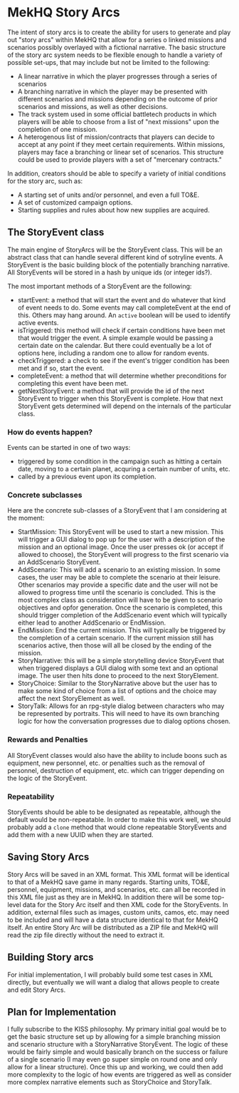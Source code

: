 # MekHQ Story Arcs

The intent of story arcs is to create the ability for users to generate and play out "story arcs" within MekHQ that allow for a series o linked missions and scenarios possibly overlayed with a fictional narrative. The basic structure of the story arc system needs to be flexible enough to handle a variety of possible set-ups, that may include but not be limited to the following:

- A linear narrative in which the player progresses through a series of scenarios
- A branching narrative in which the player may be presented with different scenarios and missions depending on the outcome of prior scenarios and missions, as well as other decisions.
- The track system used in some official battletech products in which players will be able to choose from a list of "next missions" upon the completion of one mission.
- A heterogenous list of mission/contracts that players can decide to accept at any point if they meet certain requirements. Within missions, players may face a branching or linear set of scenarios. This structure could be used to provide players with a set of "mercenary contracts."

In addition, creators should be able to specify a variety of initial conditions for the story arc, such as:

- A starting set of units and/or personnel, and even a full TO&E.
- A set of customized campaign options.
- Starting supplies and rules about how new supplies are acquired.

## The StoryEvent class

The main engine of StoryArcs will be the StoryEvent class. This will be an abstract class that can handle several different kind of sotryline events. A StoryEvent is the basic building block of the potentially branching narrative. All StoryEvents will be stored in a hash by unique ids (or integer ids?).

The most important methods of a StoryEvent are the following:
- startEvent: a method that will start the event and do whatever that kind of event needs to do. Some events may call completeEvent at the end of this. Others may hang around. An `active` boolean will be used to identify active events.
- isTriggered: this method will check if certain conditions have been met that would trigger the event. A simple example would be passing a certain date on the calendar. But there could eventually be a lot of options here, including a random one to allow for random events.
- checkTriggered: a check to see if the event's trigger condition has been met and if so, start the event.
- completeEvent: a method that will determine whether preconditions for completing this event have been met.
- getNextStoryEvent: a method that will provide the id of the next StoryEvent to trigger when this StoryEvent is complete. How that next StoryEvent gets determined will depend on the internals of the particular class.

### How do events happen?

Events can be started in one of two ways:
- triggered by some condition in the campaign such as hitting a certain date, moving to a certain planet, acquring a certain number of units, etc.
- called by a previous event upon its completion.

### Concrete subclasses

Here are the concrete sub-classes of a StoryEvent that I am considering at the moment:

- StartMission: This StoryEvent will be used to start a new mission. This will trigger a GUI dialog to pop up for the user with a description of the mission and an optional image. Once the user presses ok (or accept if allowed to choose), the StoryEvent will progress to the first scenario via an AddScenario StoryEvent.
- AddScenario: This will add a scenario to an existing mission. In some cases, the user may be able to complete the scenario at their leisure. Other scenarios may provide a specific date and the user will not be allowed to progress time until the scenario is concluded. This is the most complex class as consideration will have to be given to scenario objectives and opfor generation. Once the scenario is completed, this should trigger completion of the AddScenario event which will typically either lead to another AddScenario or EndMission.
- EndMission: End the current mission. This will typically be triggered by the completion of a certain scenario. If the current mission still has scenarios active, then those will all be closed by the ending of the mission.
- StoryNarrative: this will be a simple storytelling device StoryEvent that when triggered displays a GUI dialog with some text and an optional image. The user then hits done to proceed to the next StoryElement.
- StoryChoice: Similar to the StoryNarrative above but the user has to make some kind of choice from a list of options and the choice may affect the next StoryElement as well.
- StoryTalk: Allows for an rpg-style dialog between characters who may be represented by portraits. This will need to have its own branching logic for how the conversation progresses due to dialog options chosen.

### Rewards and Penalties

All StoryEvent classes would also have the ability to include boons such as equipment, new personnel, etc. or penalties such as the removal of personnel, destruction of equipment, etc. which can trigger depending on the logic of the StoryEvent.

### Repeatability

StoryEvents should be able to be designated as repeatable, although the default would be non-repeatable. In order to make this work well, we should probably add a `clone` method that would clone repeatable StoryEvents and add them with a new UUID when they are started.

## Saving Story Arcs

Story Arcs will be saved in an XML format. This XML format will be identical to that of a MekHQ save game in many regards. Starting units, TO&E, personnel, equipment, missions, and scenarios, etc. can all be recorded in this XML file just as they are in MekHQ. In addition there will be some top-level data for the Story Arc itself and then XML code for the StoryEvents. In addition, external files such as images, custom units, camos, etc. may need to be included and will have a data structure identical to that for MekHQ itself. An entire Story Arc will be distributed as a ZIP file and MekHQ will read the zip file directly without the need to extract it.

## Building Story arcs

For initial implementation, I will probably build some test cases in XML directly, but eventually we will want a dialog that allows people to create and edit Story Arcs.

## Plan for Implementation

I fully subscribe to the KISS philosophy. My primary initial goal would be to get the basic structure set up by allowing for a simple branching mission and scenario structure with a StoryNarrative StoryEvent. The logic of these would be fairly simple and would basically branch on the success or failure of a single scenario (I may even go super simple on round one and only allow for a linear structure). Once this up and working, we could then add more complexity to the logic of how events are triggered as well as consider more complex narrative elements such as StoryChoice and StoryTalk.
